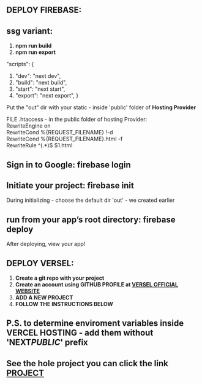 ## DEPLOY FIREBASE:

## ssg variant: <br>

1. **npm run build**
2. **npm run export**

"scripts": {

1. "dev": "next dev",
2. "build": "next build",
3. "start": "next start",
4. "export": "next export",
   }

Put the "out" dir with your static - inside 'public' folder of **Hosting Provider**

FILE .htaccess - in the public folder of hosting Provider: <br>
RewriteEngine on <br>
RewriteCond %{REQUEST_FILENAME} !-d <br>
RewriteCond %{REQUEST_FILENAME}.html -f <br>
RewriteRule ^(.\*)$ $1.html

## Sign in to Google: **firebase login**

## Initiate your project: **firebase init**

During initializing - choose the default dir 'out' - we created earlier

## run from your app’s root directory: **firebase deploy** <br>

After deploying, view your app!

## DEPLOY VERSEL: <br>

1. **Create a git repo with your project** <br>
2. **Create an account using GITHUB PROFILE at [VERSEL OFFICIAL WEBSITE](https://vercel.com.)** <br>
3. **ADD A NEW PROJECT** <br>
4. **FOLLOW THE INSTRUCTIONS BELOW** <br>

## **P.S. to determine enviroment variables inside VERCEL HOSTING - add them without 'NEXT*PUBLIC*' prefix**

## See the hole project you can click the link [PROJECT](https://react-zustand-rho.vercel.app/)
